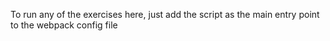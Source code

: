 To run any of the exercises here, just add the script as the main entry point to the webpack config file